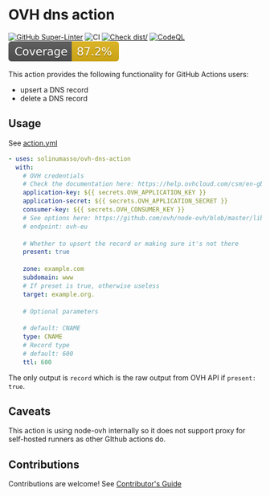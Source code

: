# OVH dns action

[![GitHub Super-Linter](https://github.com/solinumasso/dns-ovh-action/actions/workflows/linter.yml/badge.svg)](https://github.com/super-linter/super-linter)
![CI](https://github.com/solinumasso/dns-ovh-action/actions/workflows/ci.yml/badge.svg)
[![Check dist/](https://github.com/solinumasso/dns-ovh-action/actions/workflows/check-dist.yml/badge.svg)](https://github.com/solinumasso/dns-ovh-action/actions/workflows/check-dist.yml)
[![CodeQL](https://github.com/solinumasso/dns-ovh-action/actions/workflows/codeql-analysis.yml/badge.svg)](https://github.com/solinumasso/dns-ovh-action/actions/workflows/codeql-analysis.yml)
[![Coverage](./badges/coverage.svg)](./badges/coverage.svg)

This action provides the following functionality for GitHub Actions users:

- upsert a DNS record
- delete a DNS record

## Usage

See [action.yml](action.yml)

```yaml
- uses: solinumasso/ovh-dns-action
  with:
    # OVH credentials
    # Check the documentation here: https://help.ovhcloud.com/csm/en-gb-api-getting-started-ovhcloud-api?id=kb_article_view&sysparm_article=KB0042784
    application-key: ${{ secrets.OVH_APPLICATION_KEY }}
    application-secret: ${{ secrets.OVH_APPLICATION_SECRET }}
    consumer-key: ${{ secrets.OVH_CONSUMER_KEY }}
    # See options here: https://github.com/ovh/node-ovh/blob/master/lib/endpoints.js
    # endpoint: ovh-eu

    # Whether to upsert the record or making sure it's not there
    present: true

    zone: example.com
    subdomain: www
    # If preset is true, otherwise useless
    target: example.org.

    # Optional parameters

    # default: CNAME
    type: CNAME
    # Record type
    # default: 600
    ttl: 600
```

The only output is `record` which is the raw output from OVH API if
`present: true`.

## Caveats

This action is using node-ovh internally so it does not support proxy for
self-hosted runners as other GIthub actions do.

## Contributions

Contributions are welcome! See [Contributor's Guide](contributors.md)
